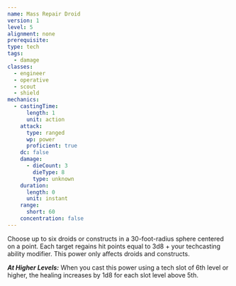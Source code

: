 ```yaml
---
name: Mass Repair Droid
version: 1
level: 5
alignment: none
prerequisite: 
type: tech
tags:
  - damage
classes:
  - engineer
  - operative
  - scout
  - shield
mechanics:
  - castingTime:
      length: 1
      unit: action
    attack:
      type: ranged
      wp: power
      proficient: true
    dc: false
    damage:
      - dieCount: 3
        dieType: 8
        type: unknown
    duration:
      length: 0
      unit: instant
    range:
      short: 60
    concentration: false
---
```

Choose up to six droids or constructs in a 30-foot-radius sphere centered on a point. Each target regains hit points equal to 3d8 + your techcasting ability modifier. This power only affects droids and constructs.

***__At Higher Levels__:*** When you cast this power using a tech slot of 6th level or higher, the healing increases by 1d8 for each slot level above 5th.
    